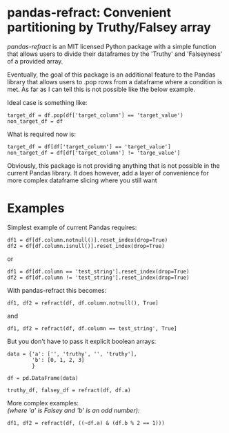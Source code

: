 

pandas-refract: Convenient partitioning by Truthy/Falsey array
===============================================

*pandas-refract* is an MIT licensed Python package with a simple function that
 allows users to divide their dataframes by the 'Truthy' and 'Falseyness' of a provided array.
 
 
 
Eventually, the goal of this package is an additional feature to the Pandas library that allows users to .pop rows 
from a dataframe where a condition is met. As far as I can tell this is not possible like the below example.

Ideal case is something like:

    target_df = df.pop(df['target_column'] == 'target_value')
    non_target_df = df
    
What is required now is:

    target_df = df[df['target_column'] == 'target_value']
    non_target_df = df[df['target_column'] != 'targe_value']
    
    
 Obviously, this package is not providing anything that is not possible in the current Pandas library. It does however,
 add a layer of convenience for more complex dataframe slicing where you still want 

    
    

Examples
========

 Simplest example of current Pandas requires:
 
    df1 = df[df.column.notnull()].reset_index(drop=True)
    df2 = df[df.column.isnull()].reset_index(drop=True)
    
 or 
 
    df1 = df[df.column == 'test_string'].reset_index(drop=True)
    df2 = df[df.column != 'test_string'].reset_index(drop=True)
 
 
 With pandas-refract this becomes:
    
    df1, df2 = refract(df, df.column.notnull(), True]
    
 and
 
    df1, df2 = refract(df, df.column == test_string', True]
    
    
 But you don't have to pass it explicit boolean arrays:
    
    data = {'a': ['', 'truthy', '', 'truthy'],
            'b': [0, 1, 2, 3]
            }
            
    df = pd.DataFrame(data)
    
    truthy_df, falsey_df = refract(df, df.a)
    
    
 More complex examples:
 <br> 
 *(where 'a' is Falsey and 'b' is an odd number):*
      
    df1, df2 = refract(df, ((~df.a) & (df.b % 2 == 1)))
         
